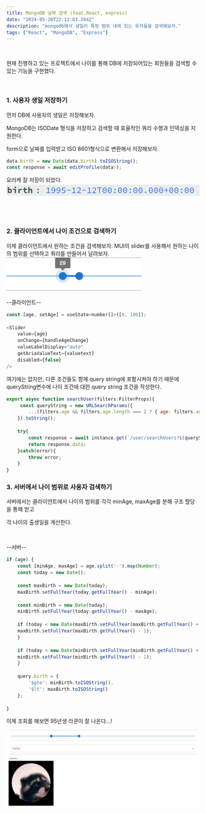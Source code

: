 ```yaml
---
title: MongoDB 날짜 검색 (feat.React, express)
date: "2024-05-20T22:12:03.284Z"
description: "mongodb에서 생일이 특정 범위 내에 있는 유저들을 검색해보자."
tags: ["React", "MongoDB", "Express"]
---
```

</br>

현재 진행하고 있는 프로젝트에서 나이를 통해 DB에 저장되어있는 회원들을 검색할 수 있는 기능을 구현했다. 
</br>

</br>

### 1. 사용자 생일 저장하기
먼저 DB에 사용자의 생일은 저장해보자.

MongoDB는 ISODate 형식을 저장하고 검색할 때 효율적인 쿼리 수행과 인덱싱을 지원한다. 

form으로 날짜를 입력받고 ISO 8601형식으로 변환해서 저장해보자.

```js
data.birth = new Date(data.birth).toISOString();  
const response = await editProfile(data!);
```

요러케 잘 저장이 되었다.
![Drag](./db-birth.png)

</br>
</br>

### 2. 클라이언트에서 나이 조건으로 검색하기

이제 클라이언트에서 원하는 조건을 검색해보자. 
MUI의 slider를 사용해서 원하는 나이의 범위를 선택하고 쿼리를 만들어서 날려보자. 
![Drag](./mui.png)

--클라이언트--
```js
const [age, setAge] = useState<number[]>([0, 100]);

<Slider  
    value={age}  
    onChange={handleAgeChange}  
    valueLabelDisplay="auto"  
    getAriaValueText={valuetext}  
    disabled={false}  
/>
```
여기에는 없지만, 다른 조건들도 함께 query string에 포함시켜야 하기 때문에 queryString변수에 나이 조건에 대한 query string 조건을 작성한다.

```js
export async function searchUser(filters:FilterProps){  
     const queryString = new URLSearchParams({  
        ...(filters.age && filters.age.length === 2 ? { age: filters.age.join('-') } : {}),  
    }).toString();  

    try{  
        const response = await instance.get(`/user/searchUsers?${queryString}`);  
        return response.data;  
    }catch(error){  
        throw error;  
    }  
}
```

### 3. 서버에서 나이 범위로 사용자 검색하기


서버에서는 클라이언트에서 나이의 범위를 각각 minAge, maxAge를 분해 구조 할당을 통해 받고 

각 나이의 출생일을 계산한다.

</br>

--서버--
```js
if (age) {
	const [minAge, maxAge] = age.split('-').map(Number);
	const today = new Date();
	
	const maxBirth = new Date(today);
	maxBirth.setFullYear(today.getFullYear() - minAge);
	
	const minBirth = new Date(today);
	minBirth.setFullYear(today.getFullYear() - maxAge);
	
	if (today < new Date(maxBirth.setFullYear(maxBirth.getFullYear() + 1))){
	maxBirth.setFullYear(maxBirth.getFullYear() - 1);
	}
	
	if (today < new Date(minBirth.setFullYear(minBirth.getFullYear() + 1))){
	minBirth.setFullYear(minBirth.getFullYear() - 1);
	}
	
	query.birth = {
		'$gte': minBirth.toISOString(),
		'$lt': maxBirth.toISOString()
	};

}
```

이제 조회를 해보면 95년생 라쿤이 잘 나온다...!

<!-- ![Resc](./res-console.png) -->
![Res](./res-screetshot.png)

<br/>